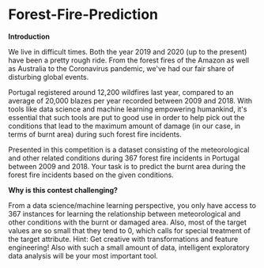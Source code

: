 # Forest-Fire-Prediction
**Introduction**

We live in difficult times. Both the year 2019 and 2020 (up to the present) have been a pretty rough ride. From the forest fires of the Amazon as well as Australia to the Coronavirus pandemic, we've had our fair share of disturbing global events.

Portugal registered around 12,200 wildfires last year, compared to an average of 20,000 blazes per year recorded between 2009 and 2018. With tools like data science and machine learning empowering humankind, it's essential that such tools are put to good use in order to help pick out the conditions that lead to the maximum amount of damage (in our case, in terms of burnt area) during such forest fire incidents.

Presented in this competition is a dataset consisting of the meteorological and other related conditions during 367 forest fire incidents in Portugal between 2009 and 2018. Your task is to predict the burnt area during the forest fire incidents based on the given conditions.

**Why is this contest challenging?**

From a data science/machine learning perspective, you only have access to 367 instances for learning the relationship between meteorological and other conditions with the burnt or damaged area. Also, most of the target values are so small that they tend to 0, which calls for special treatment of the target attribute. Hint: Get creative with transformations and feature engineering! Also with such a small amount of data, intelligent exploratory data analysis will be your most important tool.

